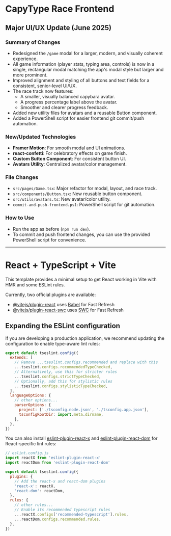 # CapyType Race Frontend

## Major UI/UX Update (June 2025)

### Summary of Changes
- Redesigned the `/game` modal for a larger, modern, and visually coherent experience.
- All game information (player stats, typing area, controls) is now in a single, rectangular modal matching the app's modal style but larger and more prominent.
- Improved alignment and styling of all buttons and text fields for a consistent, senior-level UI/UX.
- The race track now features:
  - A smaller, visually balanced capybara avatar.
  - A progress percentage label above the avatar.
  - Smoother and clearer progress feedback.
- Added new utility files for avatars and a reusable Button component.
- Added a PowerShell script for easier frontend git commit/push automation.

### New/Updated Technologies
- **Framer Motion**: For smooth modal and UI animations.
- **react-confetti**: For celebratory effects on game finish.
- **Custom Button Component**: For consistent button UI.
- **Avatars Utility**: Centralized avatar/color management.

### File Changes
- `src/pages/Game.tsx`: Major refactor for modal, layout, and race track.
- `src/components/Button.tsx`: New reusable button component.
- `src/utils/avatars.ts`: New avatar/color utility.
- `commit-and-push-frontend.ps1`: PowerShell script for git automation.

### How to Use
- Run the app as before (`npm run dev`).
- To commit and push frontend changes, you can use the provided PowerShell script for convenience.

---

# React + TypeScript + Vite

This template provides a minimal setup to get React working in Vite with HMR and some ESLint rules.

Currently, two official plugins are available:

- [@vitejs/plugin-react](https://github.com/vitejs/vite-plugin-react/blob/main/packages/plugin-react) uses [Babel](https://babeljs.io/) for Fast Refresh
- [@vitejs/plugin-react-swc](https://github.com/vitejs/vite-plugin-react/blob/main/packages/plugin-react-swc) uses [SWC](https://swc.rs/) for Fast Refresh

## Expanding the ESLint configuration

If you are developing a production application, we recommend updating the configuration to enable type-aware lint rules:

```js
export default tseslint.config({
  extends: [
    // Remove ...tseslint.configs.recommended and replace with this
    ...tseslint.configs.recommendedTypeChecked,
    // Alternatively, use this for stricter rules
    ...tseslint.configs.strictTypeChecked,
    // Optionally, add this for stylistic rules
    ...tseslint.configs.stylisticTypeChecked,
  ],
  languageOptions: {
    // other options...
    parserOptions: {
      project: ['./tsconfig.node.json', './tsconfig.app.json'],
      tsconfigRootDir: import.meta.dirname,
    },
  },
})
```

You can also install [eslint-plugin-react-x](https://github.com/Rel1cx/eslint-react/tree/main/packages/plugins/eslint-plugin-react-x) and [eslint-plugin-react-dom](https://github.com/Rel1cx/eslint-react/tree/main/packages/plugins/eslint-plugin-react-dom) for React-specific lint rules:

```js
// eslint.config.js
import reactX from 'eslint-plugin-react-x'
import reactDom from 'eslint-plugin-react-dom'

export default tseslint.config({
  plugins: {
    // Add the react-x and react-dom plugins
    'react-x': reactX,
    'react-dom': reactDom,
  },
  rules: {
    // other rules...
    // Enable its recommended typescript rules
    ...reactX.configs['recommended-typescript'].rules,
    ...reactDom.configs.recommended.rules,
  },
})
```
